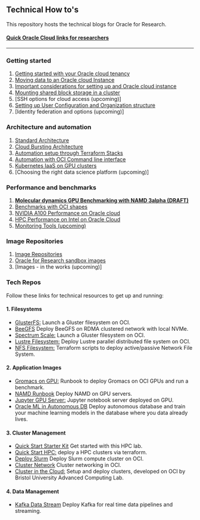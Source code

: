## Technical How to's

This repository hosts the technical blogs for Oracle for Research.

#### [Quick Oracle Cloud links for researchers](https://github.com/OracleForResearch/Technology-How-Tos/blob/main/Important%20Links.md)
---

### Getting started
1. [Getting started with your Oracle cloud tenancy](https://blogs.oracle.com/oracle-for-research/oracle-cloud-fundamentals-for-researchers%3a-getting-started-with-your-cloud-tenancy)
2. [Moving data to an Oracle cloud Instance](https://github.com/OracleForResearch/Technology-How-Tos/blob/main/MovingDataToOracleCloud.md)
3. [Important considerations for setting up and Oracle cloud instance](https://github.com/OracleForResearch/Technology-How-Tos/blob/main/Important%20Considerations.md)
5. [Mounting shared block storage in a cluster](https://github.com/OracleForResearch/Technology-How-Tos/blob/main/Mounting%20shared%20block%20storage.md)
6. [SSH options for cloud access (upcoming)]
7. [Setting up User Configuration and Organization structure](https://github.com/OracleForResearch/Technology-How-Tos/blob/main/Setting-up-an=Org-structure.md)
7. [Identity federation and options (upcoming)]

### Architecture and automation
1. [Standard Architecture](https://github.com/OracleForResearch/Technology-How-Tos/blob/main/StandardArchitecture.md)
2. [Cloud Bursting Architecture](https://github.com/OracleForResearch/Technology-How-Tos/blob/main/CloudBursting.md)
3. [Automation setup through Terraform Stacks](https://github.com/OracleForResearch/Technology-How-Tos/blob/main/AutomationSetup.md)
4. [Automation with OCI Command line interface](https://github.com/OracleForResearch/Technology-How-Tos/blob/main/OCI-CLI.md)
5. [Kubernetes IaaS on GPU clusters](https://github.com/rghosh9/Technical-HowTo-s/blob/main/k8s-on-oci.md)
5. [Choosing the right data science platform (upcoming)]

### Performance and benchmarks 
1. [**Molecular dynamics GPU Benchmarking with NAMD 3alpha (DRAFT)**](https://github.com/rghosh9/Technical-HowTo-s/blob/main/MDPerformanceTesting.md)
2. [Benchmarks with OCI shapes](https://github.com/OracleForResearch/Technology-How-Tos/blob/main/BenchmarkingWithShapes.md)
2. [NVIDIA A100 Performance on Oracle cloud](https://blogs.oracle.com/cloud-infrastructure/nvidia-a100-bare-metal-performance-in-oracle-cloud-infrastructure)
3. [HPC Performance on Intel on Oracle Cloud](https://blogs.oracle.com/cloud-infrastructure/optimize-your-high-performance-computing-with-oracle-cloud-on-intel)
4. [Monitoring Tools (upcoming)](https://github.com/rghosh9/Technical-HowTo-s/blob/main/MonitoringTools.md)

### Image Repositories
1. [Image Repositories](https://github.com/OracleForResearch/Technology-How-Tos/blob/main/TechnicalRepositories.md)
2. [Oracle for Research sandbox images](https://github.com/OracleForResearch/Research-Image-Sandbox)
2. [Images - in the works (upcoming)]

### Tech Repos

Follow these links for technical resources to get up and running:

#### 1. Filesystems

* [GlusterFS:](https://github.com/oci-hpc/oci-hpc-gluster) Launch a Gluster filesystem on OCI.
* [BeeGFS](https://github.com/oracle-quickstart/oci-beegfs-beeond-rdma) Deploy BeeGFS on RDMA clustered network with local NVMe.
* [Spectrum Scale:](https://github.com/oracle-quickstart/oci-ibm-spectrum-scale) Launch a Gluster filesystem on OCI.
* [Lustre Filesystem:](https://github.com/oracle-quickstart/oci-lustre) Deploy Lustre parallel distributed file system on OCI.
* [NFS Filesystem:](https://github.com/oracle-quickstart/oci-nfs) Terraform scripts to deploy active/passive Network File System.

#### 2. Application Images

* [Gromacs on GPU:](https://github.com/oci-hpc/oci-hpc-runbook-gromacs) Runbook to deploy Gromacs on OCI GPUs and run a benchmark. 
* [NAMD Runbook](https://github.com/oci-hpc/oci-hpc-runbook-namd) Deploy NAMD on GPU servers.
* [Jupyter GPU Server:](https://github.com/oracle-quickstart/oci-gpu-jupyter) Jupyter notebook server deployed on GPU. 
* [Oracle ML in Autonomous DB](https://github.com/oracle-quickstart/oci-arch-data-science) Deploy autonomous database and train your machine learning models in the database where you data already lives. 

#### 3. Cluster Management

* [Quick Start Starter Kit](https://github.com/oci-hpc/hpc-starter-kit) Get started with this HPC lab.
* [Quick Start HPC:](https://github.com/oracle-quickstart/oci-hpc) deploy a HPC clusters via terraform.
* [Deploy Slurm](https://github.com/oracle-quickstart/oci-slurm) Deploy Slurm compute cluster on OCI. 
* [Cluster Network](https://github.com/oci-hpc/oci-hpc-clusternetwork) Cluster networking in OCI. 
* [Cluster in the Cloud:](https://cluster-in-the-cloud.readthedocs.io/en/latest/oracle-infrastructure.html) Setup and deploy clusters, developed on OCI by Bristol University Advanced Computing Lab.

#### 4. Data Management

* [Kafka Data Stream](https://github.com/oracle-quickstart/oci-kafka) Deploy Kafka for real time data pipelines and streaming. 

